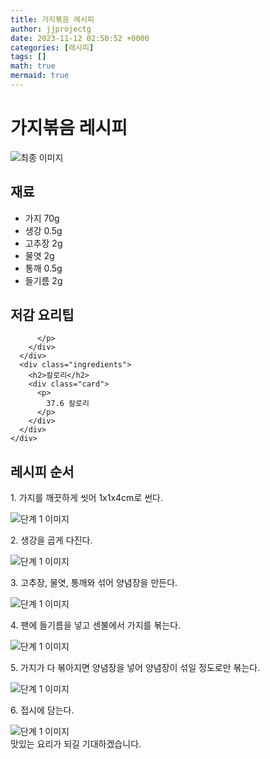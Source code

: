 ```yaml
---
title: 가지볶음 레시피
author: jjprojectg
date: 2023-11-12 02:50:52 +0000
categories: [레시피]
tags: []
math: true
mermaid: true
---
```

<meta name="og:type" content="website"/>
<meta charset="UTF-8"/>
<div class="header">
  <h1>가지볶음 레시피</h1>
</div>

<div class="container my-4">
  <div class="row">
    <div class="col-12 col-md-6">
      <div class="recipe-image">
        <img src="http://www.foodsafetykorea.go.kr/uploadimg/20141117/20141117053359_1416213239319.jpg" class="step-image" alt="최종 이미지"/>
      </div>
    </div>
    <div class="col-12 col-md-6">
      <div class="ingredients">
        <h2>재료</h2>
        <ul class="card">
          <li> 가지 70g </li>
          <li>  생강 0.5g </li>
          <li>  고추장 2g </li>
          <li>  물엿 2g </li>
          <li>  통깨 0.5g </li>
          <li>  들기름 2g </li>
</ul>
      </div>
    </div>
    <div class="col-12 col-md-6">
      <div class="ingredients">
        <h2>저감 요리팁</h2>
        <div class="card"> 
          <p>
            
          </p>
        </div>
      </div>
      <div class="ingredients">
        <h2>칼로리</h2>
        <div class="card"> 
          <p>
            37.6 칼로리
          </p>
        </div>
      </div>
    </div>
  </div>

  <h2 class="my-4">레시피 순서</h2>
  <div class="card recipe-card">
    <div class="card-body recipe-step">
      <p class="card-text step-description">1. 가지를 깨끗하게 씻어 1x1x4cm로 썬다.</p>
      <img src="http://www.foodsafetykorea.go.kr/uploadimg/cook/807-1.jpg" alt="단계 1 이미지" class="step-image"/>
    </div>
  </div>
  <div class="card recipe-card">
    <div class="card-body recipe-step">
      <p class="card-text step-description">2. 생강을 곱게 다진다.</p>
      <img src="http://www.foodsafetykorea.go.kr/uploadimg/cook/807-2.jpg" alt="단계 1 이미지" class="step-image"/>
    </div>
  </div>
  <div class="card recipe-card">
    <div class="card-body recipe-step">
      <p class="card-text step-description">3. 고추장, 물엿, 통깨와 섞어 양념장을 만든다.</p>
      <img src="http://www.foodsafetykorea.go.kr/uploadimg/cook/807-3.jpg" alt="단계 1 이미지" class="step-image"/>
    </div>
  </div>
  <div class="card recipe-card">
    <div class="card-body recipe-step">
      <p class="card-text step-description">4. 팬에 들기름을 넣고 센불에서 가지를 볶는다.</p>
      <img src="http://www.foodsafetykorea.go.kr/uploadimg/cook/807-4.jpg" alt="단계 1 이미지" class="step-image"/>
    </div>
  </div>
  <div class="card recipe-card">
    <div class="card-body recipe-step">
      <p class="card-text step-description">5. 가지가 다 볶아지면 양념장을 넣어 양념장이 섞일 정도로만 볶는다.</p>
      <img src="http://www.foodsafetykorea.go.kr/uploadimg/cook/807-5.jpg" alt="단계 1 이미지" class="step-image"/>
    </div>
  </div>
  <div class="card recipe-card">
    <div class="card-body recipe-step">
      <p class="card-text step-description">6. 접시에 담는다.</p>
      <img src="http://www.foodsafetykorea.go.kr/uploadimg/cook/807-6.jpg" alt="단계 1 이미지" class="step-image"/>
    </div>
  </div>

</div>
맛있는 요리가 되길 기대하겠습니다.
